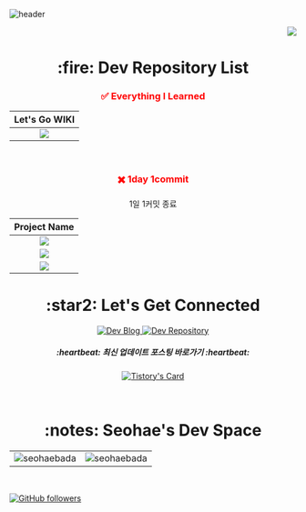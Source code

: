 ![header](https://capsule-render.vercel.app/api?type=soft&color=31A8FF&height=150&section=header&text=seohae&fontSize=70&animation=twinkling)

<p align="right">
  <a href="https://hits.seeyoufarm.com"><img src="https://hits.seeyoufarm.com/api/count/incr/badge.svg?url=https%3A%2F%2Fgithub.com%2Fseohaebada&count_bg=%23ED6DA3&title_bg=%2386757E&icon=github.svg&icon_color=%23E1DEDE&title=hits&edge_flat=false"/></a>
</p>

<div align="center">
<h1 align="center">:fire: Dev Repository List</h1>

<h3 align="center" style="color:red;">✅ Everything I Learned </h3>

| Let's Go WIKI |
| :---:        |
| [<img src="https://img.shields.io/badge/Wiki-E34F26?style=for-the-badge&logoColor=white"/>](https://github.com/seohaebada/Wiki) |

<br />

<h3 align="center" style="color:red;">✖️ 1day 1commit </h3>
<p>1일 1커밋 종료</p>

| Project Name |
| :---:        |
| [<img src="https://img.shields.io/badge/2017년-41454A?style=for-the-badge&logoColor=white"/>](https://github.com/seohaebada/2017old) |
| [<img src="https://img.shields.io/badge/2021년 7월 ~ 2022년-41454A?style=for-the-badge&logoColor=white"/>](https://github.com/seohaebada/2021to2022) |
| [<img src="https://img.shields.io/badge/2023년 1월 ~ 2023년 7월-0085CA?style=for-the-badge&logoColor=white"/>](https://github.com/seohaebada/2023) |

<h1 align="center">:star2: Let's Get Connected</h1>

  <a href="https://devfunny.tistory.com/">
    <img alt=" Dev Blog" src="https://img.shields.io/badge/Dev Blog-7289DA?style=for-the-badge&logo=Dev Blog&logoColor=white">
  </a>
  <a href="https://github.com/seohaebada?tab=repositories" target="_blank">
    <img alt="Dev Repository" src="https://img.shields.io/badge/Dev Repository%20-%230077B5.svg?&style=for-the-badge&logo=Dev Repository&logoColor=white" />
  </a>  
  </span>
  
  <h5 align="center">:heartbeat: 최신 업데이트 포스팅 바로가기 :heartbeat:</h5>
  
  [![Tistory's Card](https://github-readme-tistory-card.vercel.app/api?name=devfunny)](https://devfunny.tistory.com)

<br />

  <span>
    <h1>:notes: Seohae's Dev Space</h1>
    <table>
      <tr>
        <td>
          <img src="https://github-readme-stats.vercel.app/api?username=seohaebada&include_all_commits=true&count_private=true&show_icons=true&line_height=20&title_color=7A7ADB&icon_color=2234AE&text_color=D3D3D3&bg_color=0,000000,130F40" alt="seohaebada" />
        <td>
          <img align="center" src="https://github-readme-streak-stats.herokuapp.com/?user=seohaebada&theme=dark" alt="seohaebada" />
        </td>
      </tr>
    </table>
</div>

<br />

<div align="left">
  
[![GitHub followers](https://img.shields.io/github/followers/seohaebada.svg?style=social&label=Follow)](https://github.com/seohaebada?tab=followers)
  
</div>
